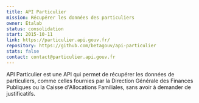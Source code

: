 ```yaml
---
title: API Particulier
mission: Récupérer les données des particuliers
owner: Etalab
status: consolidation
start: 2015-10-11
link: https://particulier.api.gouv.fr/
repository: https://github.com/betagouv/api-particulier
stats: false
contact: contact@particulier.api.gouv.fr
---
```


API Particulier est une API qui permet de récupérer les données de particuliers, comme celles fournies par la Direction Générale des Finances Publiques ou la Caisse d'Allocations Familiales, sans avoir à demander de justificatifs.
